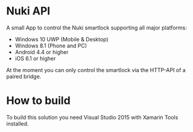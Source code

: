 # Nuki API
A small App to control the Nuki smartlock supporting all major platforms:

 * Windows 10 UWP (Mobile & Desktop)
 * Windows 8.1 (Phone and PC)
 * Android 4.4 or higher
 * iOS 6.1 or higher
 
At the moment you can only control the smartlock via the HTTP-API of a paired bridge.
 
# How to build
To build this solution you need Visual Studio 2015 with Xamarin Tools installed.
